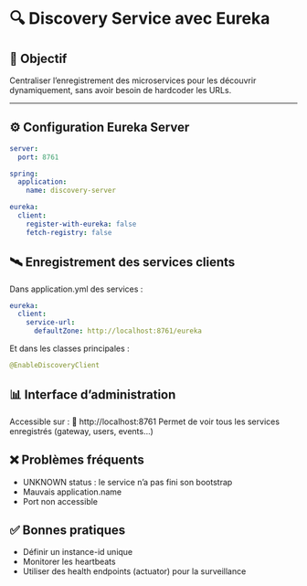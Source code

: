 # 🔍 Discovery Service avec Eureka

## 🎯 Objectif

Centraliser l’enregistrement des microservices pour les découvrir dynamiquement, sans avoir besoin de hardcoder les URLs.

---

## ⚙️ Configuration Eureka Server

```yaml
server:
  port: 8761

spring:
  application:
    name: discovery-server

eureka:
  client:
    register-with-eureka: false
    fetch-registry: false
```

## 🛰️ Enregistrement des services clients

Dans application.yml des services :

```yaml
eureka:
  client:
    service-url:
      defaultZone: http://localhost:8761/eureka
```

Et dans les classes principales :

```java
@EnableDiscoveryClient
```

## 📊 Interface d’administration

Accessible sur :
🔗 http://localhost:8761
Permet de voir tous les services enregistrés (gateway, users, events…)

## ❌ Problèmes fréquents

- UNKNOWN status : le service n’a pas fini son bootstrap
- Mauvais application.name
- Port non accessible

## ✅ Bonnes pratiques

- Définir un instance-id unique
- Monitorer les heartbeats
- Utiliser des health endpoints (actuator) pour la surveillance